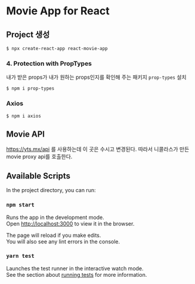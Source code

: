 # Movie App for React

## Project 생성
```shell script
$ npx create-react-app react-movie-app
```

### 4. Protection with PropTypes
내가 받은 props가 내가 원하는 props인지를 확인해 주는 패키지 `prop-types` 설치
```shell script
$ npm i prop-types
```

### Axios
```shell script
$ npm i axios
```


## Movie API
https://yts.mx/api 를 사용하는데 이 곳은 수시고 변경된다. 따라서 니콜라스가 만든 movie proxy api를 호출한다.

 
## Available Scripts

In the project directory, you can run:

### `npm start`

Runs the app in the development mode.<br />
Open [http://localhost:3000](http://localhost:3000) to view it in the browser.

The page will reload if you make edits.<br />
You will also see any lint errors in the console.

### `yarn test`

Launches the test runner in the interactive watch mode.<br />
See the section about [running tests](https://facebook.github.io/create-react-app/docs/running-tests) for more information.

